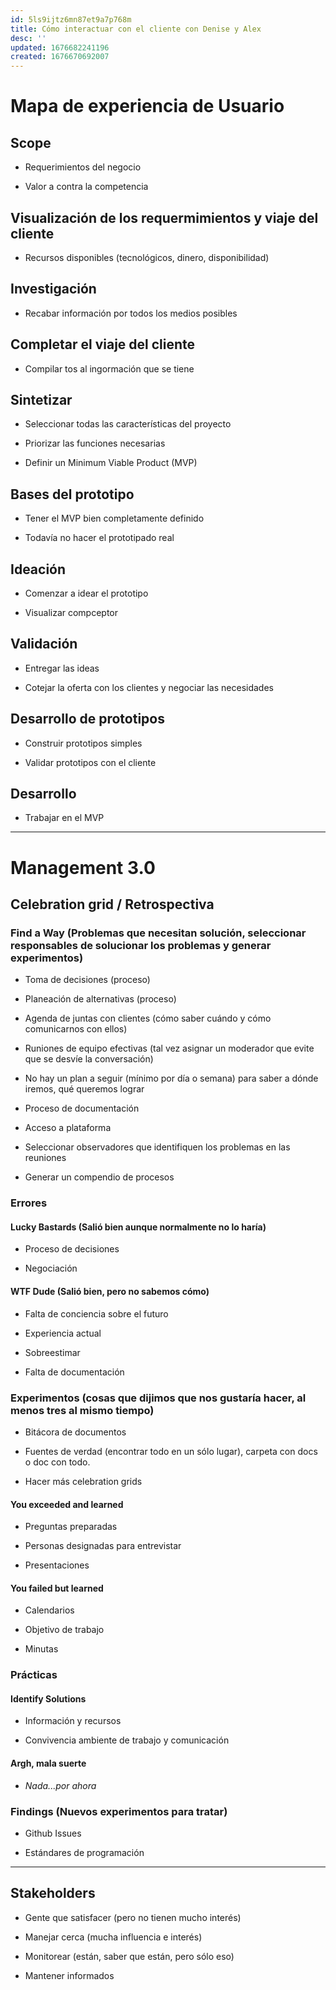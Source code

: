 ```yaml
---
id: 5ls9ijtz6mn87et9a7p768m
title: Cómo interactuar con el cliente con Denise y Alex
desc: ''
updated: 1676682241196
created: 1676670692007
---
```

# Mapa de experiencia de Usuario

## Scope
* Requerimientos del negocio

* Valor a contra la competencia

## Visualización de los requermimientos y viaje del cliente

* Recursos disponibles (tecnológicos, dinero, disponibilidad)

## Investigación

* Recabar información por todos los medios posibles

## Completar el viaje del cliente

* Compilar tos al ingormación que se tiene

## Sintetizar

* Seleccionar todas las características del proyecto

* Priorizar las funciones necesarias

* Definir un Minimum Viable Product (MVP)

## Bases del prototipo

* Tener el MVP bien completamente definido

* Todavía no hacer el prototipado real

## Ideación

* Comenzar a idear el prototipo

* Visualizar compceptor

## Validación

* Entregar las ideas

* Cotejar la oferta con los clientes y negociar las necesidades

## Desarrollo de prototipos

* Construir prototipos simples

* Validar prototipos con el cliente

## Desarrollo

* Trabajar en el MVP

- - -

# Management 3.0

## Celebration grid / Retrospectiva

### Find a Way (Problemas que necesitan solución, seleccionar responsables de solucionar los problemas y generar experimentos)
* Toma de decisiones (proceso)

* Planeación de alternativas (proceso)

* Agenda de juntas con clientes (cómo saber cuándo y cómo comunicarnos con ellos)

* Runiones de equipo efectivas (tal vez asignar un moderador que evite que se desvíe la conversación)

* No hay un plan a seguir (mínimo por día o semana) para saber a dónde iremos, qué queremos lograr

* Proceso de documentación

* Acceso a plataforma

* Seleccionar observadores que identifiquen los problemas en las reuniones

* Generar un compendio de procesos

### Errores
#### Lucky Bastards (Salió bien aunque normalmente no lo haría)
* Proceso de decisiones

* Negociación

#### WTF Dude (Salió bien, pero no sabemos cómo)

* Falta de conciencia sobre el futuro

* Experiencia actual

* Sobreestimar

* Falta de documentación

### Experimentos (cosas que dijimos que nos gustaría hacer, al menos tres al mismo tiempo)
* Bitácora de documentos

* Fuentes de verdad (encontrar todo en un sólo lugar), carpeta con docs o doc con todo.

* Hacer más celebration grids

#### You exceeded and learned
* Preguntas preparadas

* Personas designadas para entrevistar

* Presentaciones

#### You failed but learned
* Calendarios

* Objetivo de trabajo

* Minutas

### Prácticas
#### Identify Solutions
* Información y recursos

* Convivencia ambiente de trabajo y comunicación

#### Argh, mala suerte
* _Nada...por ahora_

### Findings (Nuevos experimentos para tratar)
* Github Issues

* Estándares de programación

- - -

## Stakeholders
* Gente que satisfacer (pero no tienen mucho interés)

* Manejar cerca (mucha influencia e interés)

* Monitorear (están, saber que están, pero sólo eso)

* Mantener informados



